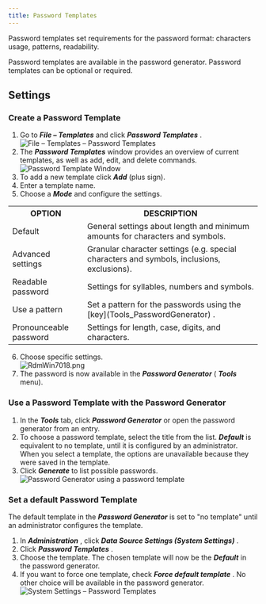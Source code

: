 ```yaml
---
title: Password Templates
---
```

Password templates set requirements for the password format: characters usage, patterns, readability.  

Password templates are available in the password generator. Password templates can be optional or required. 

## Settings 

### Create a Password Template 

1. Go to ***File – Templates*** and click ***Password Templates*** .  
![File – Templates – Password Templates](/img/en/rdm/windows/RdmWin7016.png) 
1. The ***&#32;*** ***Password Templates*** window provides an overview of current templates, as well as add, edit, and delete commands.  
![Password Template Window](/img/en/rdm/windows/RdmWin7017.png) 
1. To add a new template click ***Add*** (plus sign). 
1. Enter a template name. 
1. Choose a ***&#32;*** ***Mode*** and configure the settings. 

<table>
	<tr>
		<th>
OPTION 
		</th>
		<th>
DESCRIPTION 
		</th>
	</tr>
	<tr>
		<td>
Default 
		</td>
		<td>
General settings about length and minimum amounts for characters and symbols. 
		</td>
	</tr>
	<tr>
		<td>
Advanced settings 
		</td>
		<td>
Granular character settings (e.g. special characters and symbols, inclusions, exclusions). 
		</td>
	</tr>
	<tr>
		<td>
Readable password 
		</td>
		<td>
Settings for syllables, numbers and symbols. 
		</td>
	</tr>
	<tr>
		<td>
Use a pattern 
		</td>
		<td>
Set a pattern for the passwords using the [key](Tools_PasswordGenerator) . 
		</td>
	</tr>
	<tr>
		<td>
Pronounceable password 
		</td>
		<td>
Settings for length, case, digits, and characters. 
		</td>
	</tr>
</table>

6. Choose specific settings.  
![RdmWin7018.png](/img/en/rdm/windows/RdmWin7018.png) 
1. The password is now available in the ***Password Generator*** ( ***Tools*** menu). 

### Use a Password Template with the Password Generator 

1. In the ***Tools*** tab, click ***&#32;*** ***Password Generator*** or open the password generator from an entry. 
1. To choose a password template, select the title from the list. ***Default*** is equivalent to no template, until it is configured by an administrator. When you select a template, the options are unavailable because they were saved in the template. 
1. Click ***Generate*** to list possible passwords.  
![Password Generator using a password template](/img/en/rdm/windows/RdmWin7019.png) 

### Set a default Password Template 

The default template in the ***Password Generator*** is set to &quot;no template&quot; until an administrator configures the template.  

1. In ***Administration*** , click ***&#32;*** ***Data Source Settings (System Settings)*** . 
1. Click ***&#32;*** ***Password Templates*** . 
1. Choose the template. The chosen template will now be the ***&#32;*** ***Default*** in the password generator. 
1. If you want to force one template, check ***Force default template*** . No other choice will be available in the password generator. 
![System Settings – Password Templates](/img/en/rdm/windows/RdmWin7020.png) 
